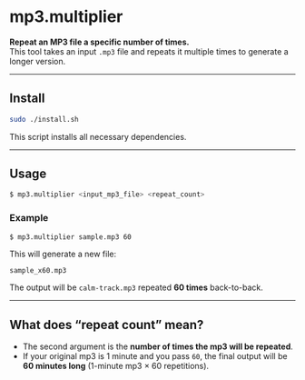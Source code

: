 # mp3.multiplier

**Repeat an MP3 file a specific number of times.**  
This tool takes an input `.mp3` file and repeats it multiple times to generate a longer version.

---

## Install

```bash
sudo ./install.sh
```

This script installs all necessary dependencies.

---

## Usage

```bash
$ mp3.multiplier <input_mp3_file> <repeat_count>
```

### Example

```bash
$ mp3.multiplier sample.mp3 60
```

This will generate a new file:

```
sample_x60.mp3
```

The output will be `calm-track.mp3` repeated **60 times** back-to-back.

---

## What does “repeat count” mean?

- The second argument is the **number of times the mp3 will be repeated**.
- If your original mp3 is 1 minute and you pass `60`, the final output will be **60 minutes long** (1-minute mp3 × 60 repetitions).

